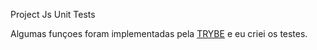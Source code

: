Project Js Unit Tests

Algumas funçoes foram implementadas pela [TRYBE](https://www.betrybe.com/) e eu criei os testes.

